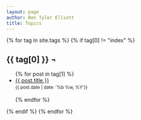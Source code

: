 ```yaml
---
layout: page
author: Ben Tyler Elliott
title: Topics
---
```


{% for tag in site.tags %} {% if tag[0] != "index" %}
<h2 id="{{ tag[0] }}">{{ tag[0] }} ¬</h2>
<div class="topic-list">
<ul>
{% for post in tag[1] %}
<li>
    <a href="{{ post.url }}">{{ post.title }}</a>
    <br> <small>{{ post.date | date: '%b %w, %Y'}}</small><br><br>
</li>
{% endfor %}
</ul>
</div>
{% endif %} {% endfor %}